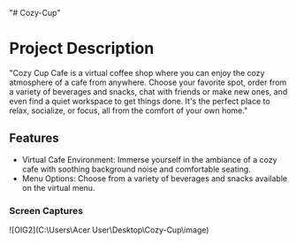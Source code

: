"# Cozy-Cup" 

# Project Description 
"Cozy Cup Cafe is a virtual coffee shop where you can enjoy the cozy atmosphere of a cafe from anywhere. Choose your favorite spot, order from a variety of beverages and snacks, chat with friends or make new ones, and even find a quiet workspace to get things done. It's the perfect place to relax, socialize, or focus, all from the comfort of your own home."

## Features
* Virtual Cafe Environment: Immerse yourself in the ambiance of a cozy cafe with soothing background noise and comfortable seating.
* Menu Options: Choose from a variety of beverages and snacks available on the virtual menu.

### Screen Captures
![OIG2](C:\Users\Acer User\Desktop\Cozy-Cup\image)